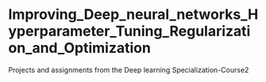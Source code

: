 # Improving_Deep_neural_networks_Hyperparameter_Tuning_Regularization_and_Optimization
Projects and assignments from the Deep learning Specialization-Course2
